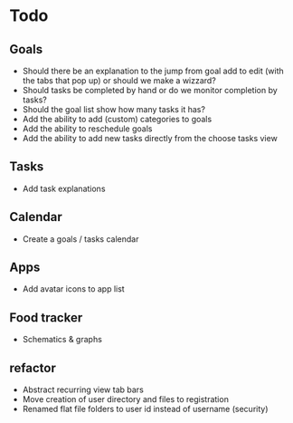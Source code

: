 # Todo

## Goals

- Should there be an explanation to the jump from goal add to edit (with the tabs that pop up) or should we make a wizzard?
- Should tasks be completed by hand or do we monitor completion by tasks?
- Should the goal list show how many tasks it has?
- Add the ability to add (custom) categories to goals
- Add the ability to reschedule goals
- Add the ability to add new tasks directly from the choose tasks view

## Tasks

- Add task explanations

## Calendar

- Create a goals / tasks calendar

## Apps

- Add avatar icons to app list


## Food tracker

- Schematics & graphs


## refactor

- Abstract recurring view tab bars
- Move creation of user directory and files to registration
- Renamed flat file folders to user id instead of username (security)